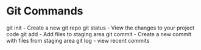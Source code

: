 # Git Commands

git init - Create a new git repo
git status - View the changes to your project code
git add - Add files to staging area
git commit - Create a new commit with files from staging area
git log - view recent commits
